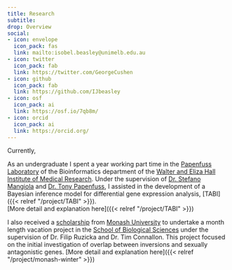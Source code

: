 ```yaml
---
title: Research 
subtitle: 
drop: Overview
social:
- icon: envelope
  icon_pack: fas
  link: mailto:isobel.beasley@unimelb.edu.au
- icon: twitter
  icon_pack: fab
  link: https://twitter.com/GeorgeCushen
- icon: github
  icon_pack: fab
  link: https://github.com/IJbeasley
- icon: osf
  icon_pack: ai
  link: https://osf.io/7qb8m/
- icon: orcid
  icon_pack: ai
  link: https://orcid.org/
---
```


Currently, 

As an undergraduate I spent a year working part time in the [Papenfuss Laboratory](https://papenfusslab.org/) of the Bioinformatics department of the [Walter and Eliza Hall Institute of Medical Research](https://www.wehi.edu.au/). Under the supervision of [Dr. Stefano Mangiola](https://scholar.google.com.au/citations?user=xusyqjoAAAAJ&hl=en) and [Dr. Tony Papenfuss](https://www.wehi.edu.au/people/tony-papenfuss),  I assisted in the development of a Bayesian inference model for differential gene expression analysis, [TABI]({{< relref "/project/TABI" >}}).  
[More detail and explanation here]({{< relref "/project/TABI" >}})

I also received a [scholarship](https://www.monash.edu/study/fees-scholarships/scholarships/summer-winter) from [Monash University](https://www.monash.edu/) to undertake a month length vacation project in the [School of Biological Sciences](https://www.monash.edu/science/schools/biological-sciences) under the supervision of Dr. Filip Ruzicka and Dr. Tim Connallon. This project focused on the initial investigation of overlap between inversions and sexually antagonistic genes.  [More detail and explanation here]({{< relref "/project/monash-winter" >}})